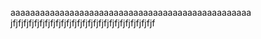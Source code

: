 aaaaaaaaaaaaaaaaaaaaaaaaaaaaaaaaaaaaaaaaaaaaaaaaa
jfjfjfjfjfjfjfjfjfjfjfjfjfjfjfjfjfjfjfjfjfjfjfjfjfjfjf
